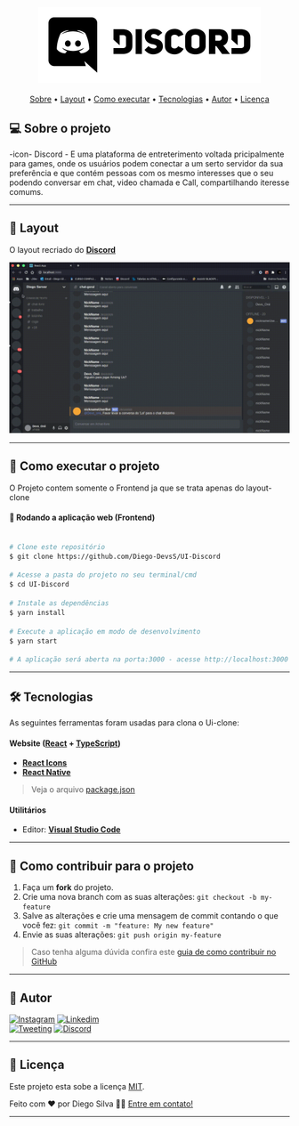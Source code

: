 <h4 align="center">
	<img width="400" src=".github/logo.png">
</h4>

<p align="center">
 <a href="#-sobre-o-projeto">Sobre</a> •
 <a href="#-layout">Layout</a> • 
 <a href="#-como-executar-o-projeto">Como executar</a> • 
 <a href="#-tecnologias">Tecnologias</a> • 
 <a href="#-autor">Autor</a> • 
 <a href="#user-content--licença">Licença</a>
</p>


## 💻 Sobre o projeto

-icon- Discord - E uma plataforma de entreterimento voltada pricipalmente para games, onde os usuários podem conectar a um serto servidor da sua preferência e que contém pessoas com os mesmo interesses que o seu podendo conversar em chat, video chamada e Call, compartilhando iteresse comums.

---

## 🎨 Layout

O layout recriado do [**Discord**](https://discord.com)

![Alt Text](.github/tamplate.gif)

---

## 🚀 Como executar o projeto

O Projeto contem somente o Frontend ja que se trata apenas do layout-clone

#### 🧭 Rodando a aplicação web (Frontend)

```bash

# Clone este repositório
$ git clone https://github.com/Diego-DevsS/UI-Discord

# Acesse a pasta do projeto no seu terminal/cmd
$ cd UI-Discord

# Instale as dependências
$ yarn install

# Execute a aplicação em modo de desenvolvimento
$ yarn start

# A aplicação será aberta na porta:3000 - acesse http://localhost:3000

```

---

## 🛠 Tecnologias

As seguintes ferramentas foram usadas para clona o Ui-clone:

#### **Website**  ([React](https://reactjs.org/)  +  [TypeScript](https://www.typescriptlang.org/))

-   **[React Icons](https://react-icons.github.io/react-icons/)**
-   **[React Native](https://react.com____)**

> Veja o arquivo  [package.json](https://github.com/Dev-DC-Silva/UI-Discord/blob/main/package.json)


#### **Utilitários**

-   Editor:  **[Visual Studio Code](https://code.visualstudio.com/)**

---

## 💪 Como contribuir para o projeto

1. Faça um **fork** do projeto.
2. Crie uma nova branch com as suas alterações: `git checkout -b my-feature`
3. Salve as alterações e crie uma mensagem de commit contando o que você fez: `git commit -m "feature: My new feature"`
4. Envie as suas alterações: `git push origin my-feature`
> Caso tenha alguma dúvida confira este [guia de como contribuir no GitHub](./CONTRIBUTING.md)

---

## 🦸 Autor

[![Instagram](https://img.shields.io/static/v1?label=&message=Instagram&color=white&style=for-the-badge&logo=INSTAGRAM)](https://www.instagram.com/dcdevs/)
[![Linkedim](https://img.shields.io/static/v1?label=&message=Linkedinm&color=blue&style=for-the-badge&logo=LINKEDIN)](https://www.linkedin.com/in/diego-c-silva-487b171a5/)<br>
[![Tweeting](https://img.shields.io/twitter/url/http/shields.io.svg?style=social)](https://twitter.com/DiegoSi06829718)
[![Discord](https://img.shields.io/static/v1?label=&message=D❦•Devs•❦|7498&color=blue&style=-badge&logo=Discord)]()

---

## 📝 Licença

Este projeto esta sobe a licença [MIT](https://github.com/Diego-DevsS/UI-Discord/blob/main/LICENCE).

Feito com ❤️ por Diego Silva 👋🏽 [Entre em contato!](https://www.linkedin.com/in/diego-caetano-487b171a5/)

---
